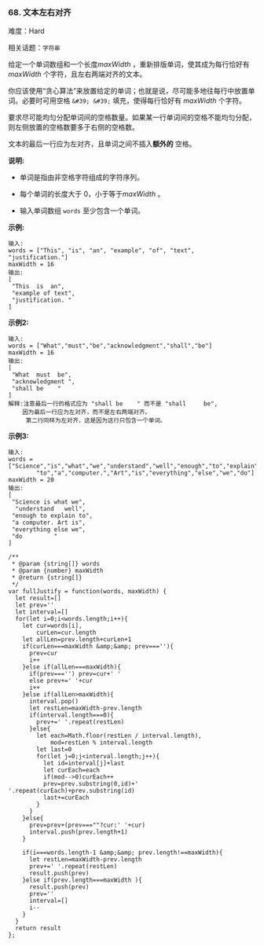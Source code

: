### 68. 文本左右对齐

难度：Hard

相关话题：`字符串`

给定一个单词数组和一个长度*maxWidth* ，重新排版单词，使其成为每行恰好有*maxWidth* 个字符，且左右两端对齐的文本。



你应该使用&ldquo;贪心算法&rdquo;来放置给定的单词；也就是说，尽可能多地往每行中放置单词。必要时可用空格 `&#39; &#39;` 填充，使得每行恰好有 *maxWidth* 个字符。



要求尽可能均匀分配单词间的空格数量。如果某一行单词间的空格不能均匀分配，则左侧放置的空格数要多于右侧的空格数。



文本的最后一行应为左对齐，且单词之间不插入**额外的** 空格。



**说明:** 




* 单词是指由非空格字符组成的字符序列。

* 每个单词的长度大于 0，小于等于*maxWidth* 。

* 输入单词数组  `words` 至少包含一个单词。





**示例:** 



```
输入:
words = ["This", "is", "an", "example", "of", "text", "justification."]
maxWidth = 16
输出:
[
 "This  is  an",
 "example of text",
 "justification. "
]
```


**示例2:** 



```
输入:
words = ["What","must","be","acknowledgment","shall","be"]
maxWidth = 16
输出:
[
 "What  must  be",
 "acknowledgment ",
 "shall be    "
]
解释:注意最后一行的格式应为 "shall be    " 而不是 "shall     be",
    因为最后一行应为左对齐，而不是左右两端对齐。       
     第二行同样为左对齐，这是因为这行只包含一个单词。
```


**示例3:** 



```
输入:
words = ["Science","is","what","we","understand","well","enough","to","explain",
        "to","a","computer.","Art","is","everything","else","we","do"]
maxWidth = 20
输出:
[
 "Science is what we",
  "understand   well",
 "enough to explain to",
 "a computer. Art is",
 "everything else we",
 "do         "
]
```

```
/**
 * @param {string[]} words
 * @param {number} maxWidth
 * @return {string[]}
 */
var fullJustify = function(words, maxWidth) {
  let result=[]
  let prev=''
  let interval=[]
  for(let i=0;i<words.length;i++){
    let cur=words[i],
        curLen=cur.length
    let allLen=prev.length+curLen+1
    if(curLen===maxWidth &amp;&amp; prev===''){
      prev=cur
      i++
    }else if(allLen===maxWidth){
      if(prev==='') prev=cur+' '
      else prev+=' '+cur
      i++
    }else if(allLen>maxWidth){
      interval.pop()
      let restLen=maxWidth-prev.length
      if(interval.length===0){
        prev+=' '.repeat(restLen)
      }else{
        let each=Math.floor(restLen / interval.length),
            mod=restLen % interval.length
        let last=0
        for(let j=0;j<interval.length;j++){
          let id=interval[j]+last
          let curEach=each
          if(mod-->0)curEach++
          prev=prev.substring(0,id)+' '.repeat(curEach)+prev.substring(id)
          last+=curEach
        }
      }
    }else{
      prev=prev+(prev===""?cur:' '+cur)
      interval.push(prev.length+1)
    }
    
    if(i===words.length-1 &amp;&amp; prev.length!==maxWidth){
      let restLen=maxWidth-prev.length
      prev+=' '.repeat(restLen)
      result.push(prev)
    }else if(prev.length===maxWidth ){
      result.push(prev)
      prev=''
      interval=[]
      i--
    }
  }
  return result
};
```

